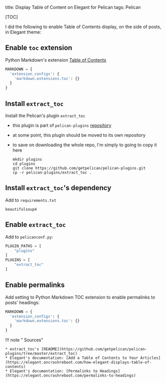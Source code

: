 title: Display Table of Content on Elegant for Pelican
tags: Pelican

[TOC]

I did the following to enable Table of Contents display, on the side of posts, in Elegant theme:

## Enable `toc` extension

Python Markdown's extension [Table of Contents](https://python-markdown.github.io/extensions/toc/)

```python
MARKDOWN = {
  'extension_configs': {
    'markdown.extensions.toc': {}
  }
}
```

## Install `extract_toc`

Install the Pelican's plugin `extract_toc`

* this plugin is part of `pelican-plugins` [repository](https://github.com/getpelican/pelican-plugins)
* at some point, this plugin should be moved to its own repository
* to save on downloading the whole repo, I'm simply to going to copy it here

  ```shell
  mkdir plugins
  cd plugins
  git clone https://github.com/getpelican/pelican-plugins.git
  cp -r pelican-plugins/extract_toc .
  ```

## Install `extract_toc`'s dependency

Add to `requirements.txt`

```shell
beautifulsoup4
```

## Enable `extract_toc`

Add to `pelicanconf.py`:

```python
PLUGIN_PATHS = [
    "plugins"
]
PLUGINS = [
    "extract_toc"
]
```

## Enable permalinks

Add setting to Python Markdown TOC extension to enable permalinks to posts' headings:

```python
MARKDOWN = {
  'extension_configs': {
    'markdown.extensions.toc': {}
  }    
}
```


!!! note " Sources"

    * extract_toc's [README](https://github.com/getpelican/pelican-plugins/tree/master/extract_toc)
    * Elegant's documentation: [Add a Table of Contents to Your Articles](https://elegant.oncrashreboot.com/how-elegant-displays-table-of-contents)
    * Elegant's documentation: [Permalinks to Headings](https://elegant.oncrashreboot.com/permalinks-to-headings)
